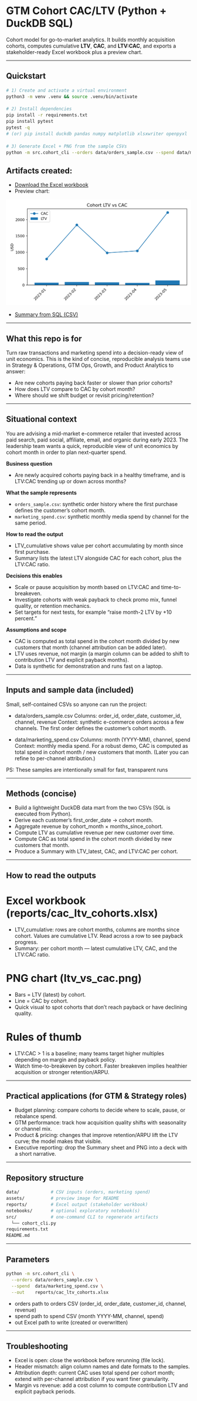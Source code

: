 # GTM Cohort CAC/LTV (Python + DuckDB SQL)

Cohort model for go-to-market analytics. It builds monthly acquisition cohorts, computes cumulative **LTV**, **CAC**, and **LTV:CAC**, and exports a stakeholder-ready Excel workbook plus a preview chart.

---

## Quickstart

```bash
# 1) Create and activate a virtual environment
python3 -m venv .venv && source .venv/bin/activate

# 2) Install dependencies
pip install -r requirements.txt
pip install pytest
pytest -q
# (or) pip install duckdb pandas numpy matplotlib xlsxwriter openpyxl

# 3) Generate Excel + PNG from the sample CSVs
python -m src.cohort_cli --orders data/orders_sample.csv --spend data/marketing_spend.csv --out reports/cac_ltv_cohorts.xlsx

```

## Artifacts created:

- [Download the Excel workbook](reports/cac_ltv_cohorts.xlsx)
- Preview chart:

![LTV vs CAC](assets/ltv_vs_cac.png)

- [Summary from SQL (CSV)](reports/summary_from_sql.csv)
---

## What this repo is for

Turn raw transactions and marketing spend into a decision-ready view of unit economics. This is the kind of concise, reproducible analysis teams use in Strategy & Operations, GTM Ops, Growth, and Product Analytics to answer:

- Are new cohorts paying back faster or slower than prior cohorts?
- How does LTV compare to CAC by cohort month?
- Where should we shift budget or revisit pricing/retention?

---

## Situational context

You are advising a mid-market e-commerce retailer that invested across paid search, paid social, affiliate, email, and organic during early 2023. The leadership team wants a quick, reproducible view of unit economics by cohort month in order to plan next-quarter spend.

**Business question**
- Are newly acquired cohorts paying back in a healthy timeframe, and is LTV:CAC trending up or down across months?

**What the sample represents**
- `orders_sample.csv`: synthetic order history where the first purchase defines the customer’s cohort month.
- `marketing_spend.csv`: synthetic monthly media spend by channel for the same period.

**How to read the output**
- LTV_cumulative shows value per cohort accumulating by month since first purchase.
- Summary lists the latest LTV alongside CAC for each cohort, plus the LTV:CAC ratio.

**Decisions this enables**
- Scale or pause acquisition by month based on LTV:CAC and time-to-breakeven.
- Investigate cohorts with weak payback to check promo mix, funnel quality, or retention mechanics.
- Set targets for next tests, for example “raise month-2 LTV by +10 percent.”

**Assumptions and scope**
- CAC is computed as total spend in the cohort month divided by new customers that month (channel attribution can be added later).
- LTV uses revenue, not margin (a margin column can be added to shift to contribution LTV and explicit payback months).
- Data is synthetic for demonstration and runs fast on a laptop.

--- 

## Inputs and sample data (included)

Small, self-contained CSVs so anyone can run the project:

- data/orders_sample.csv
Columns: order_id, order_date, customer_id, channel, revenue
Context: synthetic e-commerce orders across a few channels. The first order defines the customer’s cohort month.

- data/marketing_spend.csv
Columns: month (YYYY-MM), channel, spend
Context: monthly media spend. For a robust demo, CAC is computed as total spend in cohort month / new customers that month.
(Later you can refine to per-channel attribution.)

PS: These samples are intentionally small for fast, transparent runs

--- 

## Methods (concise)

- Build a lightweight DuckDB data mart from the two CSVs (SQL is executed from Python).
- Derive each customer’s first_order_date → cohort month.
- Aggregate revenue by cohort_month × months_since_cohort.
- Compute LTV as cumulative revenue per new customer over time.
- Compute CAC as total spend in the cohort month divided by new customers that month.
- Produce a Summary with LTV_latest, CAC, and LTV:CAC per cohort.

---

## How to read the outputs

# Excel workbook (reports/cac_ltv_cohorts.xlsx)
- LTV_cumulative: rows are cohort months, columns are months since cohort. Values are cumulative LTV. Read across a row to see payback progress.
- Summary: per cohort month — latest cumulative LTV, CAC, and the LTV:CAC ratio.

# PNG chart (ltv_vs_cac.png)

- Bars = LTV (latest) by cohort.
- Line = CAC by cohort.
- Quick visual to spot cohorts that don’t reach payback or have declining quality.

# Rules of thumb

- LTV:CAC > 1 is a baseline; many teams target higher multiples depending on margin and payback policy.
- Watch time-to-breakeven by cohort. Faster breakeven implies healthier acquisition or stronger retention/ARPU.

---

## Practical applications (for GTM & Strategy roles)

- Budget planning: compare cohorts to decide where to scale, pause, or rebalance spend.
- GTM performance: track how acquisition quality shifts with seasonality or channel mix.
- Product & pricing: changes that improve retention/ARPU lift the LTV curve; the model makes that visible.
- Executive reporting: drop the Summary sheet and PNG into a deck with a short narrative.

---

## Repository structure

```bash
data/            # CSV inputs (orders, marketing spend)
assets/          # preview image for README
reports/         # Excel output (stakeholder workbook)
notebooks/       # optional exploratory notebook(s)
src/             # one-command CLI to regenerate artifacts
  └── cohort_cli.py
requirements.txt
README.md

```

---

## Parameters

```bash
python -m src.cohort_cli \
  --orders data/orders_sample.csv \
  --spend  data/marketing_spend.csv \
  --out    reports/cac_ltv_cohorts.xlsx
```

- orders path to orders CSV (order_id, order_date, customer_id, channel, revenue)
- spend path to spend CSV (month YYYY-MM, channel, spend)
- out Excel path to write (created or overwritten)

---

## Troubleshooting

- Excel is open: close the workbook before rerunning (file lock).
- Header mismatch: align column names and date formats to the samples.
- Attribution depth: current CAC uses total spend per cohort month; extend with per-channel attribution if you want finer granularity.
- Margin vs revenue: add a cost column to compute contribution LTV and explicit payback periods.



